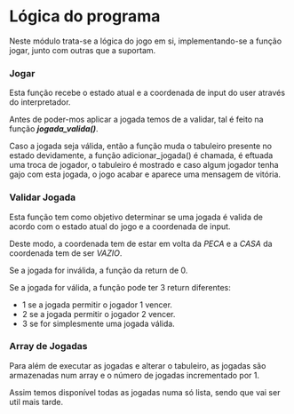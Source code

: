 # Lógica do programa
Neste módulo trata-se a lógica do jogo em si, implementando-se a função jogar, junto com outras que a suportam.

### Jogar
Esta função recebe o estado atual e a coordenada de input do user através do interpretador.

Antes de poder-mos aplicar a jogada temos de a validar, tal é feito na função ***jogada_valida()***.

Caso a jogada seja válida, então a função muda o tabuleiro presente no estado devidamente, a função adicionar_jogada() é chamada, é eftuada uma troca de jogador, o tabuleiro é mostrado e caso algum jogador tenha gajo com esta jogada, o jogo acabar e aparece uma mensagem de vitória.

### Validar Jogada
Esta função tem como objetivo determinar se uma jogada é valida de acordo com o estado atual do jogo e a coordenada
de input. 

Deste modo, a coordenada tem de estar em volta da *PECA* e a *CASA* da coordenada tem de ser *VAZIO*.

Se a jogada for inválida, a função da return de 0.

Se a jogada for válida, a função pode ter 3 return diferentes:
- 1 se a jogada permitir o jogador 1 vencer.
- 2 se a jogada permitir o jogador 2 vencer.
- 3 se for simplesmente uma jogada válida.

### Array de Jogadas
Para além de executar as jogadas e alterar o tabuleiro, as jogadas são armazenadas num array e o número de jogadas incrementado por 1.

Assim temos disponível todas as jogadas numa só lista, sendo que vai ser util mais tarde.